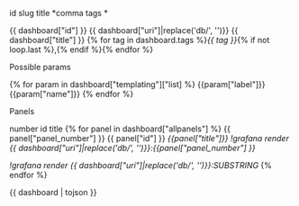 id slug title *comma tags * 

{{ dashboard["id"] }} {{ dashboard["uri"]|replace('db/', '')}} {{ dashboard["title"] }} {% for tag in dashboard.tags %}*{{ tag }}*{% if not loop.last %},{% endif %}{% endfor %}

Possible params

{% for param in dashboard["templating"]["list] %}
  {{param["label"]}} {{param["name"]}}
{% endfor %}

Panels

number   id  title
{% for panel in dashboard["allpanels"] %}
{{ panel["panel_number"] }} {{ panel["id"] }} *{{panel["title"]}}*
_!grafana render {{ dashboard["uri"]|replace('db/', '')}}:{{panel["panel_number"] }}_

_!grafana render {{ dashboard["uri"]|replace('db/', '')}}:SUBSTRING_
{% endfor %}

{{ dashboard | tojson }}

